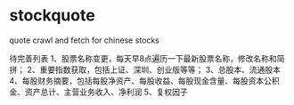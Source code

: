 # stockquote
quote crawl and fetch for chinese stocks

待完善列表
1、股票名称变更，每天早8点遍历一下最新股票名称，修改名称和简拼；
2、重要指数获取，包括上证、深圳、创业版等等；
3、总股本、流通股本
4、每股财务摘要，包括每股净资产、每股收益、每股现金含量、每股资本公积金、资产总计、主营业务收入、净利润
5、复权因子
